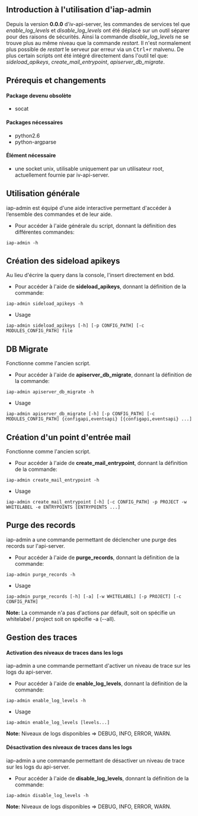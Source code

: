 Introduction à l'utilisation d'iap-admin
----------------------------------------
Depuis la version **0.0.0** d'iv-api-server, les commandes de services tel que *enable_log_levels* et *disable_log_levels* ont été déplacé sur un outil séparer pour des raisons de sécurités.
Ainsi la commande *disable_log_levels* ne se trouve plus au même niveau que la commande *restart*. Il n'est normalement plus possible de *restart* le serveur par erreur via un <kbd>Ctrl+r</kbd> malvenu.
De plus certain scripts ont été intégré directement dans l'outil tel que:
*sideload_apikeys*, *create_mail_entrypoint*, *apiserver_db_migrate*.

Prérequis et changements
------------------------
#### Package devenu obsolète
- socat

#### Packages nécessaires
- python2.6
- python-argparse

#### Élément nécessaire
- une socket unix, utilisable uniquement par un utilisateur root, actuellement fournie par iv-api-server.

Utilisation générale
--------------------
iap-admin est équipé d'une aide interactive permettant d'accéder à l’ensemble des commandes et de leur aide.

- Pour accéder à l'aide générale du script, donnant la définition des différentes commandes:
```
iap-admin -h
```

Création des sideload apikeys
-----------------------------
Au lieu d'écrire la query dans la console, l'insert directement en bdd.

- Pour accéder à l'aide de **sideload_apikeys**, donnant la définition de la commande:
```
iap-admin sideload_apikeys -h
```
- Usage
```
iap-admin sideload_apikeys [-h] [-p CONFIG_PATH] [-c MODULES_CONFIG_PATH] file
```

DB Migrate
----------
Fonctionne comme l'ancien script.

- Pour accéder à l'aide de **apiserver_db_migrate**, donnant la définition de la commande:
```
iap-admin apiserver_db_migrate -h
```
- Usage
```
iap-admin apiserver_db_migrate [-h] [-p CONFIG_PATH] [-c MODULES_CONFIG_PATH] {configapi,eventsapi} [{configapi,eventsapi} ...]

```

Création d'un point d'entrée mail
---------------------------------
Fonctionne comme l'ancien script.

- Pour accéder à l'aide de **create_mail_entrypoint**, donnant la définition de la commande:
```
iap-admin create_mail_entrypoint -h
```
- Usage
```
iap-admin create_mail_entrypoint [-h] [-c CONFIG_PATH] -p PROJECT -w WHITELABEL -e ENTRYPOINTS [ENTRYPOINTS ...]
```

Purge des records
-----------------
iap-admin a une commande permettant de déclencher une purge des records sur l'api-server.

- Pour accéder à l'aide de **purge_records**, donnant la définition de la commande:
```
iap-admin purge_records -h
```
- Usage
```
iap-admin purge_records [-h] [-a] [-w WHITELABEL] [-p PROJECT] [-c CONFIG_PATH]
```

**Note:** La commande n'a pas d'actions par défault, soit on spécifie un whitelabel / project soit on spécifie -a (--all).


Gestion des traces
--------------------------
#### Activation des niveaux de traces dans les logs
iap-admin a une commande permettant d'activer un niveau de trace sur les logs du api-server.

- Pour accéder à l'aide de **enable_log_levels**, donnant la définition de la commande:
```
iap-admin enable_log_levels -h
```

- Usage
```
iap-admin enable_log_levels [levels...]
```

**Note:** Niveaux de logs disponibles => DEBUG, INFO, ERROR, WARN.

#### Désactivation des niveaux de traces dans les logs
iap-admin a une commande permettant de désactiver un niveau de trace sur les logs du api-server.

- Pour accéder à l'aide de **disable_log_levels**, donnant la définition de la commande:
```
iap-admin disable_log_levels -h
```

**Note:** Niveaux de logs disponibles => DEBUG, INFO, ERROR, WARN.
